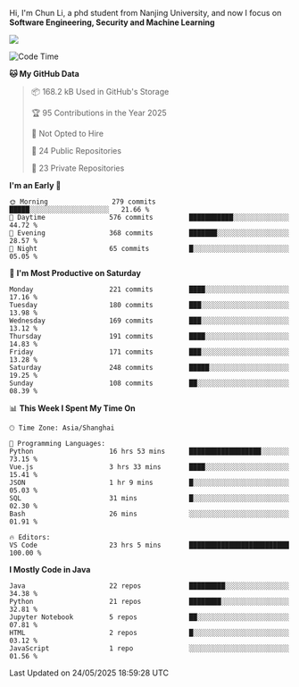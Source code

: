 Hi, I'm Chun Li, a phd student from Nanjing University, and now I focus on **Software Engineering, Security and Machine Learning**

<!--![GitHub Snake Light](https://github.com/pppppkun/pppppkun/blob/output/github-snake.svg#gh-light-mode-only)-->
<!--![GitHub Snake dark](https://github.com/pppppkun/pppppkun/blob/output/github-snake-dark.svg#gh-dark-mode-only)-->

![](https://komarev.com/ghpvc/?username=pppppkun)
<!--START_SECTION:waka-->
![Code Time](http://img.shields.io/badge/Code%20Time-2%2C101%20hrs%203%20mins-blue)

**🐱 My GitHub Data** 

> 📦 168.2 kB Used in GitHub's Storage 
 > 
> 🏆 95 Contributions in the Year 2025
 > 
> 🚫 Not Opted to Hire
 > 
> 📜 24 Public Repositories 
 > 
> 🔑 23 Private Repositories 
 > 
**I'm an Early 🐤** 

```text
🌞 Morning                279 commits         █████░░░░░░░░░░░░░░░░░░░░   21.66 % 
🌆 Daytime                576 commits         ███████████░░░░░░░░░░░░░░   44.72 % 
🌃 Evening                368 commits         ███████░░░░░░░░░░░░░░░░░░   28.57 % 
🌙 Night                  65 commits          █░░░░░░░░░░░░░░░░░░░░░░░░   05.05 % 
```
📅 **I'm Most Productive on Saturday** 

```text
Monday                   221 commits         ████░░░░░░░░░░░░░░░░░░░░░   17.16 % 
Tuesday                  180 commits         ███░░░░░░░░░░░░░░░░░░░░░░   13.98 % 
Wednesday                169 commits         ███░░░░░░░░░░░░░░░░░░░░░░   13.12 % 
Thursday                 191 commits         ████░░░░░░░░░░░░░░░░░░░░░   14.83 % 
Friday                   171 commits         ███░░░░░░░░░░░░░░░░░░░░░░   13.28 % 
Saturday                 248 commits         █████░░░░░░░░░░░░░░░░░░░░   19.25 % 
Sunday                   108 commits         ██░░░░░░░░░░░░░░░░░░░░░░░   08.39 % 
```


📊 **This Week I Spent My Time On** 

```text
🕑︎ Time Zone: Asia/Shanghai

💬 Programming Languages: 
Python                   16 hrs 53 mins      ██████████████████░░░░░░░   73.15 % 
Vue.js                   3 hrs 33 mins       ████░░░░░░░░░░░░░░░░░░░░░   15.41 % 
JSON                     1 hr 9 mins         █░░░░░░░░░░░░░░░░░░░░░░░░   05.03 % 
SQL                      31 mins             █░░░░░░░░░░░░░░░░░░░░░░░░   02.30 % 
Bash                     26 mins             ░░░░░░░░░░░░░░░░░░░░░░░░░   01.91 % 

🔥 Editors: 
VS Code                  23 hrs 5 mins       █████████████████████████   100.00 % 
```

**I Mostly Code in Java** 

```text
Java                     22 repos            █████████░░░░░░░░░░░░░░░░   34.38 % 
Python                   21 repos            ████████░░░░░░░░░░░░░░░░░   32.81 % 
Jupyter Notebook         5 repos             ██░░░░░░░░░░░░░░░░░░░░░░░   07.81 % 
HTML                     2 repos             █░░░░░░░░░░░░░░░░░░░░░░░░   03.12 % 
JavaScript               1 repo              ░░░░░░░░░░░░░░░░░░░░░░░░░   01.56 % 
```




 Last Updated on 24/05/2025 18:59:28 UTC
<!--END_SECTION:waka-->
